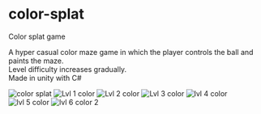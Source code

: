 # color-splat
Color splat game 

A hyper casual color maze game in which the player controls the ball and paints the maze. <br />
Level difficulty increases gradually. <br />
Made in unity with C#

![color splat](https://user-images.githubusercontent.com/44425375/189488299-fd6182bd-2c50-4764-9188-2583ffc2ffc9.png)
![Lvl 1 color](https://user-images.githubusercontent.com/44425375/189488307-03f9cd93-9826-4833-8c1b-87f23296734e.png)
![Lvl 2 color](https://user-images.githubusercontent.com/44425375/189488314-6e05d8d2-8135-4097-83a9-34de85e1c5ca.png)
![Lvl 3 color](https://user-images.githubusercontent.com/44425375/189488318-71cbedb6-b91e-40c8-a728-4959dc5c15e3.png)
![lvl 4 color](https://user-images.githubusercontent.com/44425375/189488321-4b386d4d-6243-404a-914b-ddc298d16313.png)
![lvl 5 color](https://user-images.githubusercontent.com/44425375/189488322-c0a8e6f6-8c8a-44f2-ad7d-296d5110fd06.png)
![lvl 6 color 2](https://user-images.githubusercontent.com/44425375/189488324-de0e9874-e149-47e7-b218-14d5c633e417.png)

